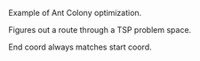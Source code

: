 Example of Ant Colony optimization.

Figures out a route through a TSP problem space.

End coord always matches start coord.
